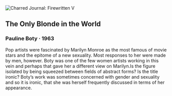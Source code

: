 <div class="artwork-of-the-day">
  <div class="container">
    <div class="img-wrapper">
      <img
        src="https://uploads8.wikiart.org/images/pauline-boty/the-only-blonde-in-the-world-1963.jpg!Large.jpg"
        alt="Charred Journal: Firewritten V" />
    </div>
    <div class="artwork-detail">
      <div class="artwork-origin"> 
        <h2 class="artwork-name">The Only Blonde in the World</h2>
        <h3 class="artist">
          Pauline Boty
                    ·  1963
        </h3>
      </div>
      <p class="description">
        <span class="artwork-description-text ng-binding" ng-bind-html="viewModel.ArtworkOfTheDay.Description | unsafe">Pop artists were fascinated by Marilyn Monroe as the most famous of movie stars and the epitome of a new sexuality. Most responses to her were made by men, however. Boty was one of the few women artists working in this vein and perhaps that gave her a different view on Marilyn.Is the figure isolated by being squeezed between fields of abstract forms? Is the title ironic? Boty’s work was sometimes concerned with gender and sexuality and so it is ironic, that she was herself frequently discussed in terms of her appearance.</span>
                        <div class="text-shadow-container" ng-show="showShadow" style=""></div>
      </p>
    </div>
  </div>

</div>
